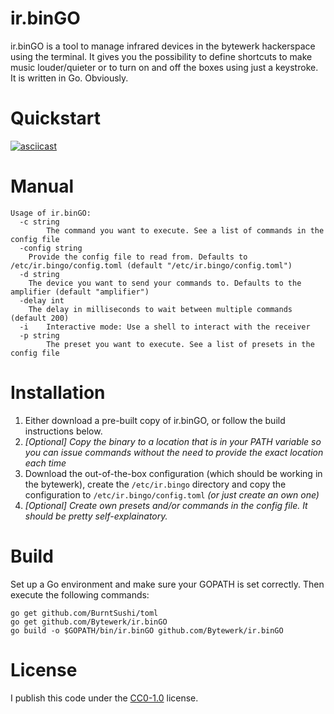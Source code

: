 ir.binGO
====
ir.binGO is a tool to manage infrared devices in the bytewerk hackerspace using the terminal. It gives you the possibility to define shortcuts to make music louder/quieter or to turn on and off the boxes using just a keystroke. It is written in Go. Obviously.

Quickstart
===
[![asciicast](https://asciinema.org/a/5yuea6wrhe9331w5592yz3w5b.png)](https://asciinema.org/a/5yuea6wrhe9331w5592yz3w5b)

Manual
===
    Usage of ir.binGO:
      -c string
            The command you want to execute. See a list of commands in the config file
      -config string
        Provide the config file to read from. Defaults to /etc/ir.bingo/config.toml (default "/etc/ir.bingo/config.toml")
      -d string
        The device you want to send your commands to. Defaults to the amplifier (default "amplifier")
      -delay int
        The delay in milliseconds to wait between multiple commands (default 200)
      -i    Interactive mode: Use a shell to interact with the receiver
      -p string
            The preset you want to execute. See a list of presets in the config file

Installation
===
1. Either download a pre-built copy of ir.binGO, or follow the build instructions below.
2. *[Optional] Copy the binary to a location that is in your PATH variable so you can issue commands without the need to provide the exact location each time*
3. Download the out-of-the-box configuration (which should be working in the bytewerk), create the `/etc/ir.bingo` directory and copy the configuration to `/etc/ir.bingo/config.toml` *(or just create an own one)*
4. *[Optional] Create own presets and/or commands in the config file. It should be pretty self-explainatory.*

Build
===
Set up a Go environment and make sure your GOPATH is set correctly. Then execute the following commands:

    go get github.com/BurntSushi/toml
    go get github.com/Bytewerk/ir.binGO
    go build -o $GOPATH/bin/ir.binGO github.com/Bytewerk/ir.binGO

License
===
I publish this code under the [CC0-1.0](https://creativecommons.org/publicdomain/zero/1.0/) license.
